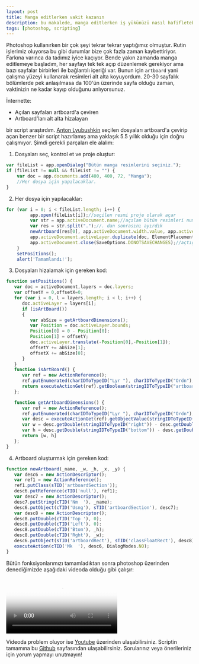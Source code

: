 ```yaml
---
layout: post
title: Manga editlerken vakit kazanın
description: bu makalede, manga editlerken iş yükünüzü nasıl hafifletebiliriz? onu inceleyeceğiz.
tags: [photoshop, scripting]
---
```


Photoshop kullanırken bir çok şeyi tekrar tekrar yaptığımız olmuştur. Rutin işlerimiz oluyorsa bu gibi durumlar bize çok fazla zaman kaybettiriyor. Farkına varınca da tadımız iyice kaçıyor. Bende yakın zamanda manga editlemeye başladım, her sayfayı tek tek açıp düzenlemek gerekiyor ama bazı sayfalar birbirleri ile bağlantılı içeriği var. Bunun için `artboard` yani çalışma yüzeyi kullanarak resimleri alt alta koyuyordum. 20-30 sayfalık bölümlerde pek anlaşılmasa da 100'ün üzerinde sayfa olduğu zaman, vaktinizin ne kadar kayıp olduğunu anlıyorsunuz.

İnternette:
* Açılan sayfaları artboard'a çeviren
* Artboard'ları alt alta hizalayan

bir script araştırdım. [Anton Lyubushkin][antonL] seçilen dosyaları artboard'a çevirip açan benzer bir script hazırlamış ama yaklaşık 5.5 yıllık olduğu için doğru çalışmıyor. Şimdi gerekli parçaları ele alalım:

[antonL]: https://community.adobe.com/t5/photoshop/import-images-to-artboards/td-p/8430829

1. Dosyaları seç, kontrol et ve proje oluştur:
```javascript
var fileList = app.openDialog("Bütün manga resimlerini seçiniz.");
if (fileList != null && fileList != "") {
    var doc = app.documents.add(400, 400, 72, "Manga");
    //Her dosya için yapılacaklar.
}
```
2. Her dosya için yapılacaklar:
```javascript
for (var i = 0; i < fileList.length; i++) {
         app.open(fileList[i]);//seçilen resmi proje olarak açar
         var str = app.activeDocument.name;//açılan bütün resimleri numaralandırmak için ismini tutan bir değişken ekledik
         var res = str.split(".");//. dan sonrasını ayırdık
         newArtboard(res[0], app.activeDocument.width.value, app.activeDocument.height.value, 0, delta);//açılan resim artboarda çevirildi
         app.activeDocument.activeLayer.duplicate(doc, ElementPlacement.INSIDE);//projemize artboard'ı kopyaladık
         app.activeDocument.close(SaveOptions.DONOTSAVECHANGES);//açtığımız resmi kaydetmeden kapattık
    }
    setPositions();
    alert('Tamamlandı!');
```
3. Dosyaları hizalamak için gereken kod:
```javascript
function setPositions() {
   var doc = activeDocument,layers = doc.layers;
   var offsetY = 0,offsetX=0;
   for (var i = 0, l = layers.length; i < l; i++) {
      doc.activeLayer = layers[i];
      if (isArtBoard()) 
      {
         var abSize = getArtboardDimensions();
         var Position = doc.activeLayer.bounds;
         Position[0] = 0 - Position[0];
         Position[1] = offsetY;
         doc.activeLayer.translate(-Position[0],-Position[1]);
         offsetY += abSize[1];
         offsetX += abSize[0];
      }
   }
   function isArtBoard() {
      var ref = new ActionReference();
      ref.putEnumerated(charIDToTypeID("Lyr "), charIDToTypeID("Ordn"), charIDToTypeID("Trgt"));
      return executeActionGet(ref).getBoolean(stringIDToTypeID("artboardEnabled"));
   };

   function getArtboardDimensions() {
      var ref = new ActionReference();
      ref.putEnumerated(charIDToTypeID("Lyr "), charIDToTypeID("Ordn"), charIDToTypeID("Trgt"));
      var desc = executeActionGet(ref).getObjectValue(stringIDToTypeID("artboard")).getObjectValue(stringIDToTypeID("artboardRect"));
      var w = desc.getDouble(stringIDToTypeID("right")) - desc.getDouble(stringIDToTypeID("left"));
      var h = desc.getDouble(stringIDToTypeID("bottom")) - desc.getDouble(stringIDToTypeID("top"));
      return [w, h]
   };
}
```
4. Artboard oluşturmak için gereken kod:
```javascript
function newArtboard(_name, _w, _h, _x, _y) {
   var desc6 = new ActionDescriptor();
   var ref1 = new ActionReference();
   ref1.putClass(sTID('artboardSection'));
   desc6.putReference(cTID('null'), ref1);
   var desc7 = new ActionDescriptor();
   desc7.putString(cTID('Nm  '), _name);
   desc6.putObject(cTID('Usng'), sTID('artboardSection'), desc7);
   var desc8 = new ActionDescriptor();
   desc8.putDouble(cTID('Top '), 0);
   desc8.putDouble(cTID('Left'), 0);
   desc8.putDouble(cTID('Btom'), _h);
   desc8.putDouble(cTID('Rght'), _w);
   desc6.putObject(sTID('artboardRect'), sTID('classFloatRect'), desc8);
   executeAction(cTID('Mk  '), desc6, DialogModes.NO);
}
```
Bütün fonksiyonlarımızı tamamladıktan sonra photoshop üzerinden denediğimizde aşağıdaki videoda olduğu gibi çalışır:

<video preload="auto" poster="/assets/img/ps-thumb.png" src="/assets/video/screen-recorder-sat-feb-06-2021-00-03-56.webm" type="video/mp4" autoplay controls></video>

Videoda problem oluyor ise [Youtube][youtubelink] üzerinden ulaşabilirsiniz. Scriptin tamamına bu [Github][githublink] sayfasından ulaşabilirsiniz. Sorularınız veya önerileriniz için yorum yapmayı unutmayın!

[githublink]: https://github.com/ergulburak/PhotoshopScripts-MangaEditing
[youtubelink]: https://www.youtube.com/watch?v=msskMjMZeY4